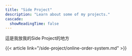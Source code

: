 ```yaml
---
title: "Side Project"
description: "Learn about some of my projects."
cascade:
  showReadingTime: false
---
```

這是我放我的Side Project的地方 

{{< article link="/side-project/online-order-system.md" >}}

